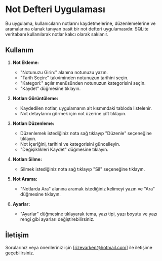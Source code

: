# Not Defteri Uygulaması

Bu uygulama, kullanıcıların notlarını kaydetmelerine, düzenlemelerine ve aramalarına olanak tanıyan basit bir not defteri uygulamasıdır.
SQLite veritabanı kullanılarak notlar kalıcı olarak saklanır.


## Kullanım

1.  **Not Ekleme:**
    * "Notunuzu Girin:" alanına notunuzu yazın.
    * "Tarih Seçin:" takviminden notunuzun tarihini seçin.
    * "Kategori:" açılır menüsünden notunuzun kategorisini seçin.
    * "Kaydet" düğmesine tıklayın.

2.  **Notları Görüntüleme:**
    * Kaydedilen notlar, uygulamanın alt kısmındaki tabloda listelenir.
    * Not detaylarını görmek için not üzerine çift tıklayın.

3.  **Notları Düzenleme:** 
    * Düzenlemek istediğiniz nota sağ tıklayıp "Düzenle" seçeneğine tıklayın.
    * Not içeriğini, tarihini ve kategorisini güncelleyin.
    * "Değişiklikleri Kaydet" düğmesine tıklayın.

4.  **Notları Silme:**
    * Silmek istediğiniz nota sağ tıklayıp "Sil" seçeneğine tıklayın.

5.  **Not Arama:**
    * "Notlarda Ara" alanına aramak istediğiniz kelimeyi yazın ve "Ara" düğmesine tıklayın.

6.  **Ayarlar:**
    * "Ayarlar" düğmesine tıklayarak tema, yazı tipi, yazı boyutu ve yazı rengi gibi ayarları değiştirebilirsiniz.


## İletişim

Sorularınız veya önerileriniz için [rizevarken@hotmail.com] ile iletişime geçebilirsiniz.

